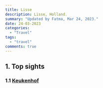```yaml
---
title: Lisse
description: Lisse, Holland.
summary: "Updated by Fatma, Mar 24, 2023."
date: 24-03-2023
categories:
  - "Travel"
tags:
  - "travel"
comments: true
---
```

## 1. Top sights

### 1.1 [Keukenhof](https://goo.gl/maps/xnpDzfdoSrJgufFj9)
